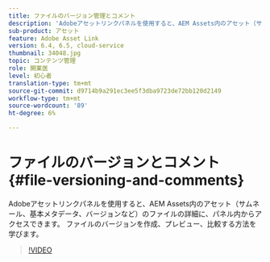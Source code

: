 ```yaml
---
title: ファイルのバージョン管理とコメント
description: 'Adobeアセットリンクパネルを使用すると、AEM Assets内のアセット（サムネール、基本メタデータ、バージョンなど）のファイルの詳細に、パネル内からアクセスできます。 ファイルのバージョンを作成、プレビュー、比較する方法を学びます。  '
sub-product: アセット
feature: Adobe Asset Link
version: 6.4, 6.5, cloud-service
thumbnail: 34048.jpg
topic: コンテンツ管理
role: 開業医
level: 初心者
translation-type: tm+mt
source-git-commit: d9714b9a291ec3ee5f3dba9723de72bb120d2149
workflow-type: tm+mt
source-wordcount: '89'
ht-degree: 6%

---
```



# ファイルのバージョンとコメント{#file-versioning-and-comments}

Adobeアセットリンクパネルを使用すると、AEM Assets内のアセット（サムネール、基本メタデータ、バージョンなど）のファイルの詳細に、パネル内からアクセスできます。 ファイルのバージョンを作成、プレビュー、比較する方法を学びます。

>[!VIDEO](https://video.tv.adobe.com/v/34048/?quality=12)
